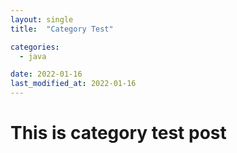 ```yaml
---
layout: single
title:  "Category Test"

categories:
  - java

date: 2022-01-16
last_modified_at: 2022-01-16
---
```


# This is category test post
